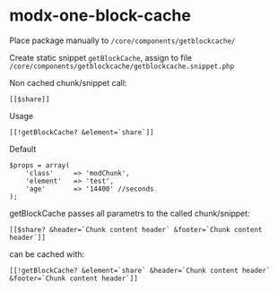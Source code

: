 # modx-one-block-cache

Place package manually to ``/core/components/getblockcache/``

Create static snippet ``getBlockCache``, assign to file ``/core/components/getblockcache/getblockcache.snippet.php``

Non cached chunk/snippet call:
```
[[$share]]
```

Usage
```
[[!getBlockCache? &element=`share`]]
```

Default
```
$props = array(
	'class'		=> 'modChunk',
	'element'	=> 'test',
	'age'		=> '14400' //seconds
);
```


getBlockCache passes all parametrs to the called chunk/snippet:
```
[[$share? &header=`Chunk content header` &footer=`Chunk content header`]]
```

can be cached with:
```
[[!getBlockCache? &element=`share` &header=`Chunk content header` &footer=`Chunk content header`]]
```
